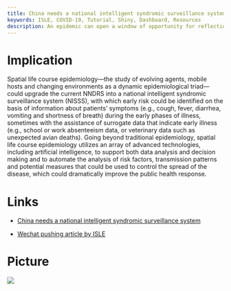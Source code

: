 ```yaml
---
title: China needs a national intelligent syndromic surveillance system
keywords: ISLE, COVID-19, Tutorial, Shiny, Dashboard, Resources
description: An epidemic can open a window of opportunity for reflection on and a revolution in disease control and prevention. In China, the 2003 severe acute respiratory syndrome (SARS) epidemic urged the national paper-based disease-reporting system to be transformed into the national notifiable disease reporting system (NNDRS), a system operated by the Chinese Center for Disease Control and Prevention (CDC) to facilitate the complete and timely reporting of cases of infectious disease. The coronavirus disease 2019 (COVID-19) pandemic is now posing an urgent call for upgrading the NNDRS further.
---
```


# Implication

Spatial life course epidemiology—the study of evolving agents, mobile hosts and changing environments as a dynamic epidemiological triad—could upgrade the current NNDRS into a national intelligent syndromic surveillance system (NISSS), with which early risk could be identified on the basis of information about patients’ symptoms (e.g., cough, fever, diarrhea, vomiting and shortness of breath) during the early phases of illness, sometimes with the assistance of surrogate data that indicate early illness (e.g., school or work absenteeism data, or veterinary data such as unexpected avian deaths). Going beyond traditional epidemiology, spatial life course epidemiology utilizes an array of advanced technologies, including artificial intelligence, to support both data analysis and decision making and to automate the analysis of risk factors, transmission patterns and potential measures that could be used to control the spread of the disease, which could dramatically improve the public health response.

# Links

- [China needs a national intelligent syndromic surveillance system](https://www.nature.com/articles/s41591-020-0921-5?utm_medium=affiliate&utm_source=commission_junction&utm_campaign=3_nsn6445_deeplink_PID2190813&utm_content=deeplink)

- [Wechat pushing article by ISLE](https://mp.weixin.qq.com/s/-3Vsbl4LGQMxOlbq8SOVhQ)


# Picture

![](https://media.springernature.com/full/springer-static/image/art%3A10.1038%2Fs41591-020-0921-5/MediaObjects/41591_2020_921_Fig1_HTML.png?as=webp)

